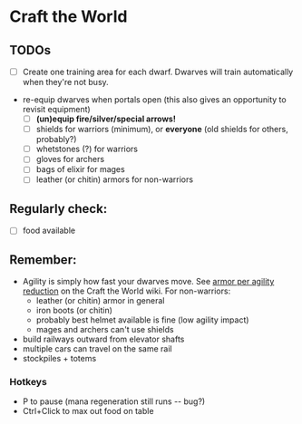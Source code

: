 # Craft the World

## TODOs

- [ ] Create one training area for each dwarf. Dwarves will train automatically when they're not busy.
- re-equip dwarves when portals open (this also gives an opportunity to revisit equipment)
  - [ ] **(un)equip fire/silver/special arrows!**
  - [ ] shields for warriors (minimum), or **everyone** (old shields for others, probably?)
  - [ ] whetstones (?) for warriors
  - [ ] gloves for archers
  - [ ] bags of elixir for mages
  - [ ] leather (or chitin) armors for non-warriors

## Regularly check:

- [ ] food available

## Remember:

- Agility is simply how fast your dwarves move. See [armor per agility reduction](https://crafttheworld.gamepedia.com/Armors#Armor_per_agility_reduction) on the Craft the World wiki. For non-warriors:
  - leather (or chitin) armor in general
  - iron boots (or chitin)
  - probably best helmet available is fine (low agility impact)
  - mages and archers can't use shields
- build railways outward from elevator shafts
- multiple cars can travel on the same rail
- stockpiles + totems

### Hotkeys

- P to pause (mana regeneration still runs -- bug?)
- Ctrl+Click to max out food on table
